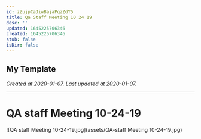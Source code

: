 ```yaml
---
id: zZujpCaJiwBajaPqzZdY5
title: Qa Staff Meeting 10 24 19
desc: ''
updated: 1645225706346
created: 1645225706346
stub: false
isDir: false
---
```

My Template
---

_Created at 2020-01-07._
_Last updated at 2020-01-07._




---

# QA staff Meeting 10-24-19


![QA staff Meeting 10-24-19.jpg](assets/QA-staff Meeting 10-24-19.jpg)


